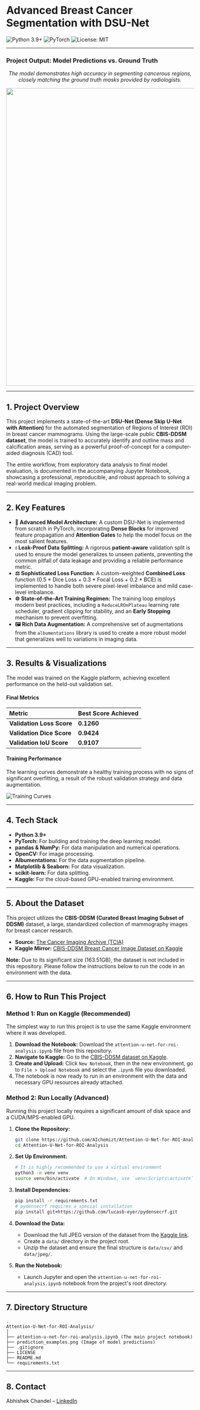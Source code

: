 # Advanced Breast Cancer Segmentation with DSU-Net

![Python 3.9+](https://img.shields.io/badge/Python-3.9+-blue.svg)
![PyTorch](https://img.shields.io/badge/PyTorch-2.0-orange.svg)
![License: MIT](https://img.shields.io/badge/License-MIT-yellow.svg)

---

### **Project Output: Model Predictions vs. Ground Truth**

<p align="center">
  <em>The model demonstrates high accuracy in segmenting cancerous regions, closely matching the ground truth masks provided by radiologists.</em>
</p>
<p align="center">
  <img src="prediction_examples.png" width="800" />
</p>

---

## 1. Project Overview

This project implements a state-of-the-art **DSU-Net (Dense Skip U-Net with Attention)** for the automated segmentation of Regions of Interest (ROI) in breast cancer mammograms. Using the large-scale public **CBIS-DDSM dataset**, the model is trained to accurately identify and outline mass and calcification areas, serving as a powerful proof-of-concept for a computer-aided diagnosis (CAD) tool.

The entire workflow, from exploratory data analysis to final model evaluation, is documented in the accompanying Jupyter Notebook, showcasing a professional, reproducible, and robust approach to solving a real-world medical imaging problem.

---

## 2. Key Features

-   **🔬 Advanced Model Architecture:** A custom DSU-Net is implemented from scratch in PyTorch, incorporating **Dense Blocks** for improved feature propagation and **Attention Gates** to help the model focus on the most salient features.
-   **💧 Leak-Proof Data Splitting:** A rigorous **patient-aware** validation split is used to ensure the model generalizes to unseen patients, preventing the common pitfall of data leakage and providing a reliable performance metric.
-   **⚖️ Sophisticated Loss Function:** A custom-weighted **Combined Loss** function (0.5 * Dice Loss + 0.3 * Focal Loss + 0.2 * BCE) is implemented to handle both severe pixel-level imbalance and mild case-level imbalance.
-   **⚙️ State-of-the-Art Training Regimen:** The training loop employs modern best practices, including a `ReduceLROnPlateau` learning rate scheduler, gradient clipping for stability, and an **Early Stopping** mechanism to prevent overfitting.
-   **🖼️ Rich Data Augmentation:** A comprehensive set of augmentations from the `albumentations` library is used to create a more robust model that generalizes well to variations in imaging data.

---

## 3. Results & Visualizations

The model was trained on the Kaggle platform, achieving excellent performance on the held-out validation set.

#### **Final Metrics**

| Metric                       | Best Score Achieved |
| :--------------------------- | :------------------ |
| **Validation Loss Score**    | **0.1260**          |
| **Validation Dice Score**    | **0.9424**          |
| **Validation IoU Score**     | **0.9107**          |

#### **Training Performance**
The learning curves demonstrate a healthy training process with no signs of significant overfitting, a result of the robust validation strategy and data augmentation.

![Training Curves](training_curves.png)

---

## 4. Tech Stack

-   **Python 3.9+**
-   **PyTorch:** For building and training the deep learning model.
-   **pandas & NumPy:** For data manipulation and numerical operations.
-   **OpenCV:** For image processing.
-   **Albumentations:** For the data augmentation pipeline.
-   **Matplotlib & Seaborn:** For data visualization.
-   **scikit-learn:** For data splitting.
-   **Kaggle:** For the cloud-based GPU-enabled training environment.

---

## 5. About the Dataset

This project utilizes the **CBIS-DDSM (Curated Breast Imaging Subset of DDSM)** dataset, a large, standardized collection of mammography images for breast cancer research.

-   **Source:** [The Cancer Imaging Archive (TCIA)](https://www.cancerimagingarchive.net/collection/cbis-ddsm/)
-   **Kaggle Mirror:** [CBIS-DDSM Breast Cancer Image Dataset on Kaggle](https://www.kaggle.com/datasets/awsaf49/cbis-ddsm-breast-cancer-image-dataset)

**Note:** Due to its significant size (163.51GB), the dataset is not included in this repository. Please follow the instructions below to run the code in an environment with the data.

---

## 6. How to Run This Project

### Method 1: Run on Kaggle (Recommended)

The simplest way to run this project is to use the same Kaggle environment where it was developed.

1.  **Download the Notebook:** Download the `attention-u-net-for-roi-analysis.ipynb` file from this repository.
2.  **Navigate to Kaggle:** Go to the [CBIS-DDSM dataset on Kaggle](https://www.kaggle.com/datasets/awsaf49/cbis-ddsm-breast-cancer-image-dataset).
3.  **Create and Upload:** Click `New Notebook`, then in the new environment, go to `File > Upload Notebook` and select the `.ipynb` file you downloaded.
4.  The notebook is now ready to run in an environment with the data and necessary GPU resources already attached.

### Method 2: Run Locally (Advanced)

Running this project locally requires a significant amount of disk space and a CUDA/MPS-enabled GPU.

1.  **Clone the Repository:**
    ```bash
    git clone https://github.com/AIchemizt/Attention-U-Net-for-ROI-Analysis.git
    cd Attention-U-Net-for-ROI-Analysis
    ```

2.  **Set Up Environment:**
    ```bash
    # It is highly recommended to use a virtual environment
    python3 -m venv venv
    source venv/bin/activate  # On Windows, use `venv\Scripts\activate`
    ```

3.  **Install Dependencies:**
    ```bash
    pip install -r requirements.txt
    # pydensecrf requires a special installation
    pip install git+https://github.com/lucasb-eyer/pydensecrf.git
    ```

4.  **Download the Data:**
    -   Download the full JPEG version of the dataset from the [Kaggle link](https://www.kaggle.com/datasets/awsaf49/cbis-ddsm-breast-cancer-image-dataset).
    -   Create a `data/` directory in the project root.
    -   Unzip the dataset and ensure the final structure is `data/csv/` and `data/jpeg/`.

5.  **Run the Notebook:**
    -   Launch Jupyter and open the `attention-u-net-for-roi-analysis.ipynb` notebook from the project's root directory.

---

## 7. Directory Structure

```
.
Attention-U-Net-for-ROI-Analysis/
│
├── attention-u-net-for-roi-analysis.ipynb (The main project notebook)
├── prediction_examples.png (Image of model predictions)
├── .gitignore
├── LICENSE
├── README.md
└── requirements.txt
```

---

## 8. Contact

Abhishek Chandel – [LinkedIn](https://www.linkedin.com/in/abhishek-chandel-0b0a63127/)